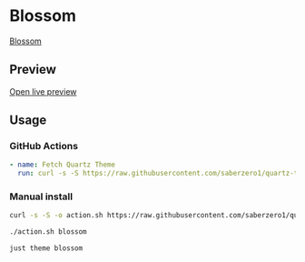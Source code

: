 # Blossom

[Blossom](https://blossomtheme.github.io)

## Preview

[Open live preview](https://quartz-themes.github.io/blossom/)

## Usage

### GitHub Actions

```yaml
- name: Fetch Quartz Theme
  run: curl -s -S https://raw.githubusercontent.com/saberzero1/quartz-themes/master/action.sh | bash -s -- blossom
```

### Manual install

```bash
curl -s -S -o action.sh https://raw.githubusercontent.com/saberzero1/quartz-themes/master/action.sh

./action.sh blossom
```

```bash
just theme blossom
```
